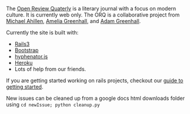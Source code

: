 The [Open Review Quaterly](http://openreviewquarterly.com) is a literary journal with a focus on modern culture. It is currently web only. The ORQ is a collaborative project from [Michael Ahillen](http://twitter.com/michaelahillen), [Amelia Greenhall](http://twitter.com/ameliagreenhall), and [Adam Greenhall](http://twitter.com/adamgreenhall). 

Currently the site is built with:

* [Rails3](http://rubyonrails.org/)
* [Bootstrap](http://twitter.github.com/bootstrap/)
* [hyphenator.js](http://code.google.com/p/hyphenator/)
* [Heroku](http://heroku.com)
* Lots of help from our friends.

If you are getting started working on rails projects, checkout our [guide to getting started](https://github.com/adamgreenhall/openreviewquarterly/blob/master/development.md).

New issues can be cleaned up from a google docs html downloads folder using ``cd newIssue; python cleanup.py`` 